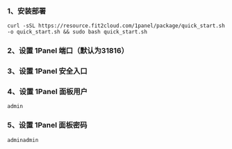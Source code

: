 ### 1、安装部署

```shell
curl -sSL https://resource.fit2cloud.com/1panel/package/quick_start.sh -o quick_start.sh && sudo bash quick_start.sh
```

### 2、设置 1Panel 端口（默认为31816）

### 3、设置 1Panel 安全入口

### 4、设置 1Panel 面板用户

```shell
admin
```

### 5、设置 1Panel 面板密码

```shell
adminadmin
```

